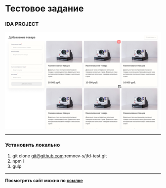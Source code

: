 # Тестовое задание

### IDA PROJECT

![github.com/remnev-s/shortly](src/img/screenshot.png)

---

### Установить локально

1. git clone git@github.com:remnev-s/jfd-test.git
2. npm i
3. gulp

---

**Посмотреть сайт можно по
<a href="http://ida.eurodir.ru" target="_blank">ссылке</a>**
